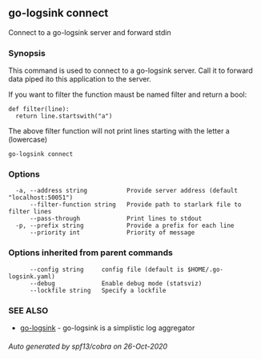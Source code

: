 ## go-logsink connect

Connect to a go-logsink server and forward stdin

### Synopsis


This command is used to connect to a go-logsink server.
Call it to forward data piped ito this application to the server.

If you want to filter the function maust be named filter and return a bool:

    def filter(line):
      return line.startswith("a")

The above filter function will not print lines starting with the letter a (lowercase)

```
go-logsink connect
```

### Options

```
  -a, --address string           Provide server address (default "localhost:50051")
      --filter-function string   Provide path to starlark file to filter lines
      --pass-through             Print lines to stdout
  -p, --prefix string            Provide a prefix for each line
      --priority int             Priority of message
```

### Options inherited from parent commands

```
      --config string     config file (default is $HOME/.go-logsink.yaml)
      --debug             Enable debug mode (statsviz)
      --lockfile string   Specify a lockfile
```

### SEE ALSO
* [go-logsink](go-logsink.md)	 - go-logsink is a simplistic log aggregator

###### Auto generated by spf13/cobra on 26-Oct-2020
